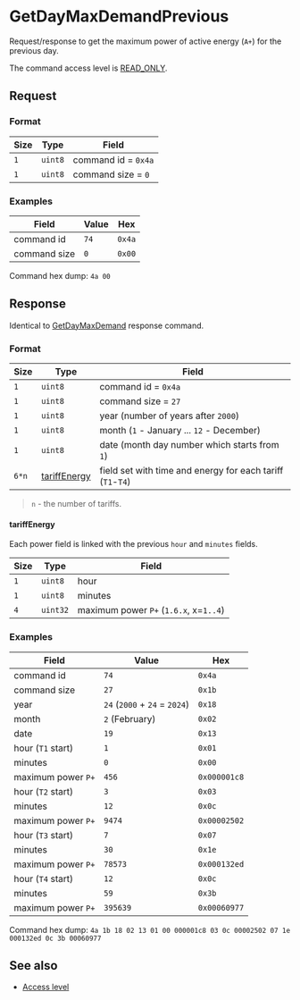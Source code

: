 # GetDayMaxDemandPrevious

Request/response to get the maximum power of active energy (`A+`) for the previous day.

The command access level is [READ_ONLY](../basics.md#command-access-level).


## Request

### Format

| Size | Type    | Field               |
| ---- | ------- | ------------------- |
| `1`  | `uint8` | command id = `0x4a` |
| `1`  | `uint8` | command size = `0`  |

### Examples

| Field        | Value | Hex    |
| ------------ | ----- | ------ |
| command id   | `74`  | `0x4a` |
| command size | `0`   | `0x00` |

Command hex dump: `4a 00`


## Response

Identical to [GetDayMaxDemand](./GetDayMaxDemand.md#response) response command.

### Format

| Size  | Type                          | Field                                                      |
| ----- | ----------------------------- | ---------------------------------------------------------- |
| `1`   | `uint8`                       | command id = `0x4a`                                        |
| `1`   | `uint8`                       | command size = `27`                                        |
| `1`   | `uint8`                       | year (number of years after `2000`)                        |
| `1`   | `uint8`                       | month (`1` - January ... `12` - December)                  |
| `1`   | `uint8`                       | date (month day number which starts from `1`)              |
| `6*n` | [tariffEnergy](#tariffenergy) | field set with time and energy for each tariff (`T1`-`T4`) |

> `n` - the number of tariffs.

#### tariffEnergy

Each power field is linked with the previous `hour` and `minutes` fields.

| Size | Type     | Field                                  |
| ---- | -------- | -------------------------------------- |
| `1`  | `uint8`  | hour                                   |
| `1`  | `uint8`  | minutes                                |
| `4`  | `uint32` | maximum power `P+` (`1.6.x`, x=`1..4`) |

### Examples

| Field              | Value                         | Hex          |
| ------------------ | ----------------------------- | ------------ |
| command id         | `74`                          | `0x4a`       |
| command size       | `27`                          | `0x1b`       |
| year               | `24` (`2000` + `24` = `2024`) | `0x18`       |
| month              | `2` (February)                | `0x02`       |
| date               | `19`                          | `0x13`       |
| hour (`T1` start)  | `1`                           | `0x01`       |
| minutes            | `0`                           | `0x00`       |
| maximum power `P+` | `456`                         | `0x000001c8` |
| hour (`T2` start)  | `3`                           | `0x03`       |
| minutes            | `12`                          | `0x0c`       |
| maximum power `P+` | `9474`                        | `0x00002502` |
| hour (`T3` start)  | `7`                           | `0x07`       |
| minutes            | `30`                          | `0x1e`       |
| maximum power `P+` | `78573`                       | `0x000132ed` |
| hour (`T4` start)  | `12`                          | `0x0c`       |
| minutes            | `59`                          | `0x3b`       |
| maximum power `P+` | `395639`                      | `0x00060977` |

Command hex dump: `4a 1b 18 02 13 01 00 000001c8 03 0c 00002502 07 1e 000132ed 0c 3b 00060977`


## See also

* [Access level](../basics.md#command-access-level)
